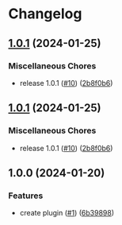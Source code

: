# Changelog

## [1.0.1](https://github.com/abemedia/esbuild-plugin-react-virtualized/compare/v1.0.1...v1.0.1) (2024-01-25)


### Miscellaneous Chores

* release 1.0.1 ([#10](https://github.com/abemedia/esbuild-plugin-react-virtualized/issues/10)) ([2b8f0b6](https://github.com/abemedia/esbuild-plugin-react-virtualized/commit/2b8f0b6615f0dbfe1f11c14ac76619436a3523c2))

## [1.0.1](https://github.com/abemedia/esbuild-plugin-react-virtualized/compare/v1.0.0...v1.0.1) (2024-01-25)


### Miscellaneous Chores

* release 1.0.1 ([#10](https://github.com/abemedia/esbuild-plugin-react-virtualized/issues/10)) ([2b8f0b6](https://github.com/abemedia/esbuild-plugin-react-virtualized/commit/2b8f0b6615f0dbfe1f11c14ac76619436a3523c2))

## 1.0.0 (2024-01-20)


### Features

* create plugin ([#1](https://github.com/abemedia/esbuild-plugin-react-virtualized/issues/1)) ([6b39898](https://github.com/abemedia/esbuild-plugin-react-virtualized/commit/6b39898296e85c153be1b5dec7e3fd7ce5dc6e62))
